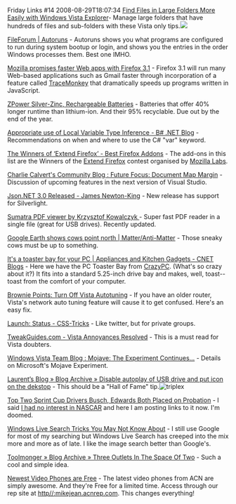 Friday Links #14
2008-08-29T18:07:34
[Find Files in Large Folders More Easily with Windows Vista Explorer](http://www.labnol.org/software/tutorials/find-file-folders-in-windows-vista-explorer/4315/)- Manage large folders that have hundreds of files and sub-folders with these Vista only tips.![](http://mike-ward.net/content/images/links.gif)

[FileForum | Autoruns](http://fileforum.betanews.com/detail/Autoruns/1092024321/1) - Autoruns shows you what programs are configured to run during system bootup or login, and shows you the entries in the order Windows processes them. Best one IMHO.

[Mozilla promises faster Web apps with Firefox 3.1](http://news.cnet.com/8301-1001_3-10023723-92.html?part=rss&subj=news&tag=2547-1_3-0-5) - Firefox 3.1 will run many Web-based applications such as Gmail faster through incorporation of a feature called [TraceMonkey](https://wiki.mozilla.org/Summit2008/Sessions/Proposals/Tracing_and_JavaScript_performance) that dramatically speeds up programs written in JavaScript.

[ZPower Silver-Zinc, Rechargeable Batteries](http://www.zpowerbattery.com/) - Batteries that offer 40% longer runtime than lithium-ion. And their 95% recyclable. Due out by the end of the year.

[Appropriate use of Local Variable Type Inference - B# .NET Blog](http://community.bartdesmet.net/blogs/bart/archive/2008/08/23/appropriate-use-of-local-variable-type-inference.aspx) - Recommendations on when and where to use the C# "var" keyword.

[The Winners of ‘Extend Firefox’ - Best Firefox Addons](http://www.makeuseof.com/tag/a-closer-look-at-the-extend-firefox-winners/) - The add-ons in this list are the Winners of the [Extend Firefox](http://labs.mozilla.com/contests/extendfirefox3/) contest organised by [Mozilla Labs](http://labs.mozilla.com/).

[Charlie Calvert's Community Blog : Future Focus: Document Map Margin](http://blogs.msdn.com/charlie/archive/2008/08/15/future-focus-document-map-margin.aspx) - Discussion of upcoming features in the next version of Visual Studio.

[Json.NET 3.0 Released - James Newton-King](http://james.newtonking.com/archive/2008/08/25/json-net-3-0-released.aspx) - New release has support for Silverlight.

[Sumatra PDF viewer by Krzysztof Kowalczyk ](http://blog.kowalczyk.info/software/sumatrapdf/)- Super fast PDF reader in a single file (great for USB drives). Recently updated.

[Google Earth shows cows point north | Matter/Anti-Matter](http://news.cnet.com/8301-13641_3-10025918-44.html?part=rss&subj=news&tag=2547-1_3-0-5) - Those sneaky cows must be up to something.

[It's a toaster bay for your PC | Appliances and Kitchen Gadgets - CNET Blogs](http://blogs.cnet.com/8301-13553_1-10025959-32.html?part=rss&tag=feed&subj=AppliancesandKitchenGadgets) - Here we have the PC Toaster Bay from [CrazyPC](http://www.crazypc.com/other/misc/toast.htm). (What's so crazy about it?) It fits into a standard 5.25-inch drive bay and makes, well, toast--toast from the comfort of your computer.

[Brownie Points: Turn Off Vista Autotuning](http://mbrownchicago.spaces.live.com/Blog/cns%212221DC39E0C749A4%21908.entry) - If you have an older router, Vista's network auto tuning feature will cause it to get confused. Here's an easy fix.

[Launch: Status - CSS-Tricks](http://css-tricks.com/launch-status/) - Like twitter, but for private groups. 

[TweakGuides.com - Vista Annoyances Resolved](http://www.tweakguides.com/VA_1.html) - This is a must read for Vista doubters.

[Windows Vista Team Blog : Mojave: The Experiment Continues…](http://windowsvistablog.com/blogs/windowsvista/archive/2008/08/26/mojave-the-experiment-continues.aspx) - Details on Microsoft's Mojave Experiment.

[Laurent’s Blog » Blog Archive » Disable autoplay of USB drive and put icon on the dekstop](http://www.brichet.be/2008/08/13/disable-autoplay-of-usb-drive-and-put-icon-on-the-dekstop/) - This should be a "Hall of Fame" tip.![triplex](http://mike-ward.net/content/images/blog/FridayLinks14_BFD2/triplex_thumb.jpg)

[Top Two Sprint Cup Drivers Busch, Edwards Both Placed on Probation](http://www.dailyme.com/story/2008082700015419/) - I said [I had no interest in NASCAR](http://mike-ward.net/blog?p=8f52c9df-72c5-4447-8357-b3b352010e47) and here I am posting links to it now. I'm doomed.

[Windows Live Search Tricks You May Not Know About](http://www.labnol.org/internet/search/windows-live-search-tricks-hacks/4337/) - I still use Google for most of my searching but Windows Live Search has creeped into the mix more and more as of late. I like the image search better than Google's.

[Toolmonger » Blog Archive » Three Outlets In The Space Of Two](http://toolmonger.com/2008/08/28/three-outlets-in-the-space-of-two/) - Such a cool and simple idea.

[Newest Video Phones are Free](http://myacn.com) - The latest video phones from ACN are simply awesome. And they're Free for a limited time. Access through our rep site at [http//:mikejean.acnrep.com](http://mikejean.acnrep.com). This changes everything!
